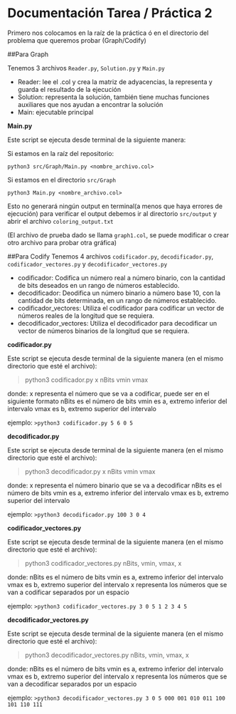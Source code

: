 # Documentación Tarea / Práctica 2

Primero nos colocamos en la raíz de la práctica ó en el directorio del problema que queremos probar (Graph/Codify)

##Para Graph

Tenemos 3 archivos `Reader.py`, `Solution.py` y `Main.py` 


<ul>
    <li>Reader: lee el .col y crea la matriz de adyacencias, la representa y guarda el resultado de la ejecución</li>
    <li>Solution: representa la solución, también tiene muchas funciones auxiliares que nos ayudan a encontrar la solución</li>
    <li>Main: ejecutable principal</li>
</ul>

**Main.py**

Este script se ejecuta desde terminal de la siguiente manera:

Si estamos en la raíz del repositorio:

`python3 src/Graph/Main.py <nombre_archivo.col>`

Si estamos en el directorio `src/Graph`

`python3 Main.py <nombre_archivo.col>`

Esto no generará ningún output en terminal(a menos que haya errores de ejecución) para verificar el output debemos ir al directorio `src/output` y abrir el 
archivo `coloring_output.txt`

(El archivo de prueba dado se llama `graph1.col`, se puede modificar o crear otro archivo para probar otra gráfica)


##Para Codify
Tenemos 4 archivos `codificador.py`, `decodificador.py`, `codificador_vectores.py` y `decodificador_vectores.py` 
<ul>
    <li>codificador: Codifica un número real a número binario, con la cantidad de bits deseados en un rango de números establecido. </li>
    <li>decodificador: Deodifica un número binario a número base 10, con la cantidad de bits determinada, en un rango de números establecido.</li>
    <li>codificador_vectores: Utiliza el codificador para codificar un vector de números reales de la longitud que se requiera.</li>
    <li>decodificador_vectores: Utiliza el decodificador para decodificar un vector de números binarios de la longitud que se requiera.</li>

</ul>

**codificador.py**

Este script se ejecuta desde terminal de la siguiente manera (en el mismo directorio que esté el archivo):
>python3 codificador.py x nBits vmin vmax

donde:
x representa el número que se va a codificar, puede ser en el siguiente formato
nBits es el número de bits 
vmin es a, extremo inferior del intervalo
vmax es b, extremo superior del intervalo

ejemplo:
`>python3 codificador.py 5 6 0 5`

**decodificador.py**

Este script se ejecuta desde terminal de la siguiente manera (en el mismo directorio que esté el archivo):
>python3 decodificador.py x nBits vmin vmax

donde:
x representa el número binario que se va a decodificar
nBits es el número de bits 
vmin es a, extremo inferior del intervalo
vmax es b, extremo superior del intervalo

ejemplo:
`>python3 decodificador.py 100 3 0 4`

**codificador_vectores.py**

Este script se ejecuta desde terminal de la siguiente manera (en el mismo directorio que esté el archivo):
>python3 codificador_vectores.py nBits, vmin, vmax, x

donde:
nBits es el número de bits
vmin es a, extremo inferior del intervalo
vmax es b, extremo superior del intervalo
x representa los números que se van a codificar separados por un espacio

ejemplo:
`>python3 codificador_vectores.py 3 0 5 1 2 3 4 5`

**decodificador_vectores.py**

Este script se ejecuta desde terminal de la siguiente manera (en el mismo directorio que esté el archivo):
>python3 decodificador_vectores.py nBits, vmin, vmax, x

donde:
nBits es el número de bits
vmin es a, extremo inferior del intervalo
vmax es b, extremo superior del intervalo
x representa los números que se van a decodificar separados por un espacio

ejemplo:
`>python3 decodificador_vectores.py 3 0 5 000 001 010 011 100 101 110 111`
